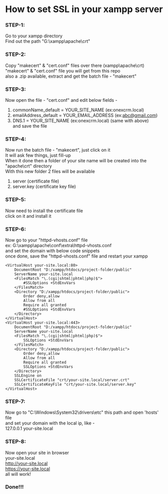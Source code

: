 # How to set SSL in your xampp server

### STEP-1:
Go to your xampp directory\
Find out the path "G:\xampp\apache\crt"

### STEP-2:
Copy "makecert" & "cert.conf" files over there (xampp\apache\crt)\
"makecert" & "cert.conf" file you will get from this repo\
also a .zip available, extract and get the batch file - "makecert"

### STEP-3:
Now open the file - "cert.conf" and edit below fields -
1) commonName_default = YOUR_SITE_NAME (ex:onexcrm.local)
2) emailAddress_default = YOUR_EMAIL_ADDRESS (ex:abc@gmail.com)
3) DNS.1 = YOUR_SITE_NAME (ex:onexcrm.local) (same with above)\
   and save the file

### STEP-4:
Now run the batch file - "makecert", just click on it\
It will ask few things, just fill-up\
When it done then a folder of your site name will be created into the "apache\crt" directory\
With this new folder 2 files will be available
1) server (certificate file)
2) server.key (certificate key file)

### STEP-5:
Now need to install the certificate file\
click on it and install it

### STEP-6:
Now go to your "httpd-vhosts.conf" file\
ex: G:\xampp\apache\conf\extra\httpd-vhosts.conf\
and set the domain with below code snippets\
once done, save the "httpd-vhosts.conf" file and restart your xampp

```
<VirtualHost your-site.local:80>
    DocumentRoot "D:/xampp/htdocs/project-folder/public"
    ServerName your-site.local
    <FilesMatch "\.(cgi|shtml|phtml|php)$">
        #SSLOptions +StdEnvVars
    </FilesMatch>
    <Directory "D:/xampp/htdocs/project-folder/public">
        Order deny,allow
        Allow from all
        Require all granted
        #SSLOptions +StdEnvVars
    </Directory>
</VirtualHost>
<VirtualHost your-site.local:443>
    DocumentRoot "D:/xampp/htdocs/project-folder/public"
    ServerName your-site.local
    <FilesMatch "\.(cgi|shtml|phtml|php)$">
        SSLOptions +StdEnvVars
    </FilesMatch>
    <Directory "D:/xampp/htdocs/project-folder/public">
        Order deny,allow
        Allow from all
        Require all granted
        SSLOptions +StdEnvVars
    </Directory>
    SSLEngine on
	SSLCertificateFile "crt/your-site.local/server.crt"
	SSLCertificateKeyFile "crt/your-site.local/server.key"
</VirtualHost>
```
### STEP-7:
Now go to "C:\Windows\System32\drivers\etc\" this path and open 'hosts' file\
and set your domain with the local ip, like -\
127.0.0.1  your-site.local

### STEP-8:
Now open your site in browser\
your-site.local \
http://your-site.local \
https://your-site.local \
all will work!

### Done!!!
